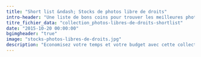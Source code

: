 ```yaml
---
title: "Short list &ndash; Stocks de photos libre de droits"
intro-header: "Une liste de bons coins pour trouver les meilleures photos sans droits d'auteur. Retrouvez un bonus en fin de liste. N'hésitez pas à le bookmarker."
titre_fichier_data: "collection_photos-libres-de-droits-shortlist"
date: "2015-10-20 00:00:00"
bgimgheader: "true"
image: "stocks-photos-libres-de-droits.jpg"
description: "Economisez votre temps et votre budget avec cette collection de stocks de photographies libres de droits."
---
```

